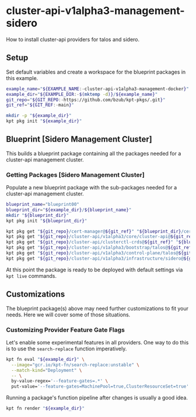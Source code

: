 # cluster-api-v1alpha3-management-sidero

How to install cluster-api providers for talos and sidero.

## Setup

Set default variables and create a workspace for the blueprint packages in this example.

<!-- @initializeWorkspace @clusterapi @v1alpha3 @management @sidero @test -->
```sh
example_name="${EXAMPLE_NAME:-cluster-api-v1alpha3-management-docker}"
example_dir="${EXAMPLE_DIR:-$(mktemp -d)}/${example_name}"
git_repo="${GIT_REPO:-https://github.com/bzub/kpt-pkgs/.git}"
git_ref="${GIT_REF:-main}"

mkdir -p "${example_dir}"
kpt pkg init "${example_dir}"
```

## Blueprint [Sidero Management Cluster]

This builds a blueprint package containing all the packages needed for a cluster-api management cluster.

### Getting Packages [Sidero Management Cluster]

Populate a new blueprint package with the sub-packages needed for a cluster-api management cluster.

<!-- @gettingPackages @clusterapi @v1alpha3 @management @sidero @test -->
```sh
blueprint_name="blueprint00"
blueprint_dir="${example_dir}/${blueprint_name}"
mkdir "${blueprint_dir}"
kpt pkg init "${blueprint_dir}"

kpt pkg get "${git_repo}/cert-manager@${git_ref}" "${blueprint_dir}/cert-manager"
kpt pkg get "${git_repo}/cluster-api/v1alpha3/core/cluster-api@${git_ref}" "${blueprint_dir}/cluster-api-core"
kpt pkg get "${git_repo}/cluster-api/clusterctl-crds@${git_ref}" "${blueprint_dir}/clusterctl-crds"
kpt pkg get "${git_repo}/cluster-api/v1alpha3/bootstrap/talos@${git_ref}" "${blueprint_dir}/bootstrap-talos"
kpt pkg get "${git_repo}/cluster-api/v1alpha3/control-plane/talos@${git_ref}" "${blueprint_dir}/control-plane-talos"
kpt pkg get "${git_repo}/cluster-api/v1alpha3/infrastructure/sidero@${git_ref}" "${blueprint_dir}/infrastructure-sidero"
```

At this point the package is ready to be deployed with default settings via `kpt live` commands.

## Customizations

The blueprint package(s) above may need further customizations to fit your needs.
Here we will cover some of those situations.

### Customizing Provider Feature Gate Flags

Let's enable some experimental features in all providers.
One way to do this is to use the `search-replace` function imperatively.

<!-- @enableFeatureGates @clusterapi @v1alpha3 @management @sidero @test -->
```sh
kpt fn eval "${example_dir}" \
  --image="gcr.io/kpt-fn/search-replace:unstable" \
  --match-kind="Deployment" \
  -- \
  by-value-regex='--feature-gates=.*' \
  put-value='--feature-gates=MachinePool=true,ClusterResourceSet=true'
```

Running a package's function pipeline after changes is usually a good idea.

<!-- @enableFeatureGatesRender @clusterapi @v1alpha3 @management @sidero @test -->
```sh
kpt fn render "${example_dir}"
```
